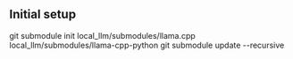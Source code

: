 ## Initial setup
git submodule init local_llm/submodules/llama.cpp local_llm/submodules/llama-cpp-python
git submodule update --recursive

